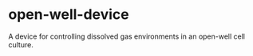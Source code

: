 # open-well-device
A device for controlling dissolved gas environments in an open-well cell culture. 
